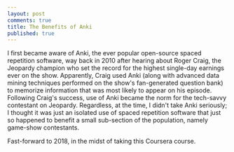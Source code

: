 ```yaml
---
layout: post
comments: true
title: The Benefits of Anki
published: true
---
```


I first became aware of Anki, the ever popular open-source spaced repetition software, way back in 2010 after hearing about Roger Craig, the Jeopardy champion who set the record for the highest single-day earnings ever on the show. Apparently, Craig used Anki (along with advanced data mining techniques performed on the show's fan-generated question bank) to memorize information that was most likely to appear on his episode. Following Craig's success, use of Anki became the norm for the tech-savvy contestant on Jeopardy. Regardless, at the time, I didn't take Anki seriously; I thought it was just an isolated use of spaced repetition software that just so happened to benefit a small sub-section of the population, namely game-show contestants.

Fast-forward to 2018, in the midst of taking this Coursera course.
